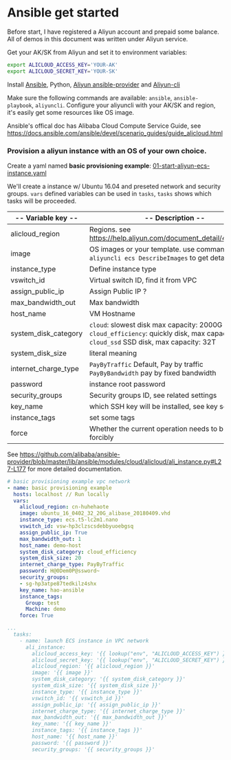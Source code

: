 # Ansible get started

Before start, I have registered a Aliyun account and prepaid some balance. All of demos in this document was written under Aliyun service.

Get your AK/SK from Aliyun and set it to environment variables:
```bash
export ALICLOUD_ACCESS_KEY='YOUR-AK'
export ALICLOUD_SECRET_KEY='YOUR-SK'
```

Install [Ansible](https://docs.ansible.com/ansible/devel/installation_guide/intro_installation.html), Python, [Aliyun ansible-provider](https://github.com/alibaba/ansible-provider) and [Aliyun-cli](https://github.com/aliyun/aliyun-cli)

Make sure the following commands are available: `ansible`, `ansible-playbook`, `aliyuncli`. Configure your aliyuncli with your AK/SK and region, it's easily get some resources like OS image.

Ansible's offical doc has Alibaba Cloud Compute Service Guide, see https://docs.ansible.com/ansible/devel/scenario_guides/guide_alicloud.html

### Provision a aliyun instance with an OS of your own choice.

Create a yaml named **basic provisioning example**: [01-start-aliyun-ecs-instance.yaml](01-start-aliyun-ecs-instance.yaml)

We'll create a instance w/ Ubuntu 16.04 and preseted network and security groups. `vars` defined variables can be used in `tasks`, `tasks` shows which tasks will be proceeded. 

| -- Variable key -- | -- Description -- |
| --- | --- |
| alicloud_region | Regions. see https://help.aliyun.com/document_detail/40654.html |
| image | OS images or your template. use command `aliyuncli ecs DescribeImages` to get details |
| instance_type | Define instance type |
| vswitch_id | Virtual switch ID, find it from VPC |
| assign_public_ip | Assign Public IP ? |
| max_bandwidth_out | Max bandwidth |
| host_name | VM Hostname |
| system_disk_category | `cloud`: slowest disk max capacity: 2000G<br />`cloud_efficiency`: quickly disk, max capacity: 32T, <br />`cloud_ssd` SSD disk, max capacity: 32T |
| system_disk_size | literal meaning |
| internet_charge_type | `PayByTraffic` Default, Pay by traffic<br />`PayByBandwidth` pay by fixed bandwidth |
| password | instance root password |
| security_groups | Security groups ID, see related settings |
| key_name | which SSH key will be installed, see key settings | 
| instance_tags | set some tags |
| force | Whether the current operation needs to be execute forcibly |

See https://github.com/alibaba/ansible-provider/blob/master/lib/ansible/modules/cloud/alicloud/ali_instance.py#L27-L177 for more detailed documentation.

```yaml
# basic provisioning example vpc network
- name: basic provisioning example
  hosts: localhost // Run locally
  vars:
    alicloud_region: cn-huhehaote
    image: ubuntu_16_0402_32_20G_alibase_20180409.vhd
    instance_type: ecs.t5-lc2m1.nano
    vswitch_id: vsw-hp3clzscsdebbyuoebgsq
    assign_public_ip: True
    max_bandwidth_out: 1
    host_name: demo-host
    system_disk_category: cloud_efficiency
    system_disk_size: 20
    internet_charge_type: PayByTraffic
    password: H@0Dem0P@ssword~
    security_groups:
    - sg-hp3atpe87tedkilz4shx
    key_name: hao-ansible
    instance_tags:
      Group: test
      Machine: demo
    force: True
```

```yaml
...
  tasks:
    - name: launch ECS instance in VPC network
      ali_instance:
        alicloud_access_key: '{{ lookup("env", "ALICLOUD_ACCESS_KEY") }}' # '{{ alicloud_access_key }}'
        alicloud_secret_key: '{{ lookup("env", "ALICLOUD_SECRET_KEY") }}' # '{{ alicloud_secret_key }}'
        alicloud_region: '{{ alicloud_region }}'
        image: '{{ image }}'
        system_disk_category: '{{ system_disk_category }}'
        system_disk_size: '{{ system_disk_size }}'
        instance_type: '{{ instance_type }}'
        vswitch_id: '{{ vswitch_id }}'
        assign_public_ip: '{{ assign_public_ip }}'
        internet_charge_type: '{{ internet_charge_type }}'
        max_bandwidth_out: '{{ max_bandwidth_out }}'
        key_name: '{{ key_name }}'
        instance_tags: '{{ instance_tags }}'
        host_name: '{{ host_name }}'
        password: '{{ password }}'
        security_groups: '{{ security_groups }}'
```